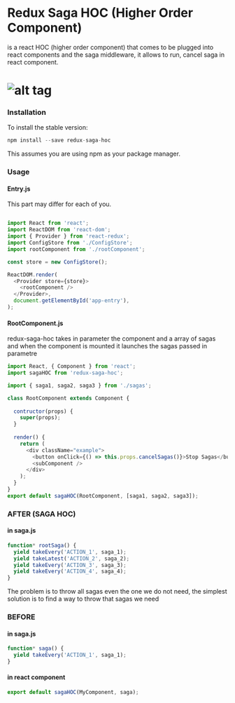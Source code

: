 # Redux Saga HOC (Higher Order Component)
is a react HOC (higher order component) that comes to be plugged into react components and the saga middleware, it allows to run, cancel saga in react component.
# ![alt tag](http://i.imgur.com/sfbpiE8.png)

### Installation
To install the stable version:

```js
npm install --save redux-saga-hoc
```
This assumes you are using npm as your package manager.

### Usage

#### Entry.js
This part may differ for each of you.
```js

import React from 'react';
import ReactDOM from 'react-dom';
import { Provider } from 'react-redux';
import ConfigStore from './ConfigStore';
import rootComponent from './rootComponent';

const store = new ConfigStore();

ReactDOM.render(
  <Provider store={store}>
    <rootComponent />
  </Provider>,
  document.getElementById('app-entry'),
);

```
#### RootComponent.js

redux-saga-hoc takes in parameter the component and a array of sagas and when the component is mounted it launches the sagas passed in parametre

```js
import React, { Component } from 'react';
import sagaHOC from 'redux-saga-hoc';

import { saga1, saga2, saga3 } from './sagas';

class RootComponent extends Component {
  
  contructor(props) {
    super(props);
  }
  
  render() {
    return (
      <div className="example">
        <button onClick={() => this.props.cancelSagas()}>Stop Sagas</button>
        <subComponent />
      </div>
    );
  }
}
export default sagaHOC(RootComponent, [saga1, saga2, saga3]);

```

### AFTER (SAGA HOC)

#### in saga.js
```js
function* rootSaga() {
  yield takeEvery('ACTION_1', saga_1);
  yield takeLatest('ACTION_2', saga_2);
  yield takeEvery('ACTION_3', saga_3);
  yield takeEvery('ACTION_4', saga_4);
}
```
The problem is to throw all sagas even the one we do not need, the simplest solution is to find a way to throw that sagas we need

### BEFORE
#### in saga.js
```js
function* saga() {
  yield takeEvery('ACTION_1', saga_1);
}
```
#### in react component
```js
export default sagaHOC(MyComponent, saga);
```
